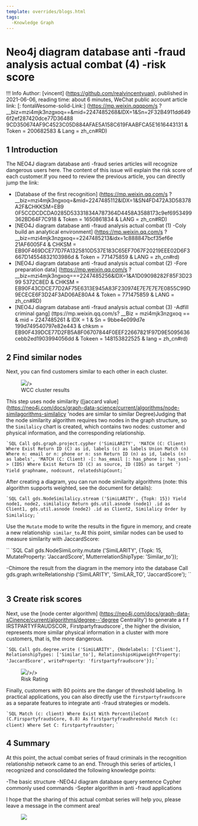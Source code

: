 ```yaml
---
template: overrides/blogs.html
tags:
  -Knowledge Graph
---
```


# Neo4j diagram database anti -fraud analysis actual combat (4) -risk score

!!! Info
    Author: [vincent] (https://github.com/realvincentyuan), published in 2021-06-06, reading time: about 6 minutes, WeChat public account article link: [: fontaWesome-solid-Link:] (https://mp.weixin.qqqpom/s ?__biz=mzi4mjk3nzgxoq==&mid=2247485268&IDX=1&Sn=2F32B4911dd6496f2ef287420dce77D36488 9CD350674AF9C4523C05D884AFAE5A158C619FAABFCA5E1616443131 & Token = 200682583 & Lang = zh_cn#RD)

## 1 Introduction

The NEO4J diagram database anti -fraud series articles will recognize dangerous users here. The content of this issue will explain the risk score of each customer.If you need to review the previous article, you can directly jump the link:

- [Database of the first recognition] (https://mp.weixin.qq.com/s ?__biz=mzi4mjk3ngxoq=&mid=2247485112&IDX=1&SN4FD472A3D58378A2F&CHKKSM=EB9 0F5CCDCDCDA0285D53331834A787364D4458A3588173c9ef6953499362BD64F7C918 & Token = 1650861834 & LANG = zh_cn#RD)
- [NEO4J diagram database anti -fraud analysis actual combat (1) -Coly build an analytical environment] (https://mp.weixin.qq.com/s ?__biz=mzi4mjk3nzgxoq==2247485213&idx=1c888847bcf35ef6e 21AF6005F4 & CHKSM = EB90F469DCE77D7FA1325810D537E183C65EF7067F20219EEE02D6F3667D14554832103986d & Token = 771475859 & LANG = zh_cn#rd)
- [NEO4J diagram database anti -fraud analysis actual combat (2) -Fore preparation data] (https://mp.weixin.qq.com/s ?__biz=mzi4mjk3ngxoq===2247485256&IDX=1&A1D09098282F85F3D2399 5372C8ED & CHKSM = EB90F43CDCE77D2AF75E6313E945A83F230974E7E7E7E7E0855C99D9ECECE6F3D24F3AD06AE80A4 & Token = 771475859 & LANG = zh_cn#RD)
- [NEO4J diagram database anti -fraud analysis actual combat (3) -Adfill criminal gang] (ttps://mp.weixin.qq.com/s? __Biz = mzi4mjk3nzgxoq == & mid = 2247485261 & IDX = 1 & Sn = 9bbe4e099d7e 199d749540797e82e443 & chksm = EB90F439DCE77D2FB5A8F06707844F0EEF22667821F97D9E5095636cebb2ed1903994056dd & Tokeen = 148153822525 & lang = zh_cn#rd)

## 2 Find similar nodes

Next, you can find customers similar to each other in each cluster.

<figure>
  <img src = "https://cdn.jsdelivr.net/gh/bullettech2021/pics/img/1_v/cluster_1.png"/>/>
  <figcaption> WCC cluster results </figcaption>
</Figure>

This step uses node similarity ([jaccard value] (https://neo4j.com/docs/graph-data-science/current/algorithms/node-similagorithms-similalicy 'nodes are similar to similar Degree)Judging that the node similarity algorithm requires two nodes in the graph structure, so the `Similalicy` chart is created, which contains two nodes: customer and physical information, and the corresponding relationship.

`` `SQL
Call gds.graph.project.cypher ('SimiLARITY',
'MATCH (C: Client)
    Where Exist
    Return ID (C) as id, labels (c) as labels
Union
Match (n)
    Where n: email or n: phone or n: ssn
    Return ID (n) as id, labels (n) as labels',
'MATCH (C: Client)
-[: has_email |: has_phone |: has_ssn]-> (IDS)
Where Exist
Return ID (C) as source, ID (IDS) as target ')
Yield graphname, nodcount, relatedshipCount;
`` `

After creating a diagram, you can run node similarity algorithms (note: this algorithm supports weighted, see the document for details):

`` `SQL
Call gds.NodeSimilalicy.stream ('SimiLARITY', {Topk: 15})
Yield node1, node2, similalicy
Return gds.util.asnode (node1) .id as Client1,
    gds.util.asnode (node2) .id as Client2, Similalicy
Order by Similalicy;
`` `

Use the `Mutate` mode to write the results in the figure in memory, and create a new relationship` similar_to`.At this point, similar nodes can be used to measure similarity with JaccardScore:

`` `SQL
Call gds.NodeSimiLority.mutate ('SimiLARITY', {Topk: 15,
  MutateProperty: 'JaccardScore', MutterrelationShipType: 'Similar_to'});

-Chimore the result from the diagram in the memory into the database
Call gds.graph.writeRelationship ('SimiLARITY', 'SimiLAR_TO', 'JaccardScore');
`` `

## 3 Create risk scores

Next, use the [node center algorithm] (https://neo4j.com/docs/graph-data-sCinence/current/algorithms/degree--'degree Centrality') to generate a `f` f IRSTPARTYFRAUDSCOR`,` Firstpartyfraudscore`, the higher the division, represents more similar physical information in a cluster with more customers, that is, the more dangerous.


`` `SQL
Call gds.degree.write ('SimiLARITY', {Nodelabels: ['Client'],
    RelationshipTypes: ['Similar_to'],
    RelationshipsHipweightProperty: 'JaccardScore',
    writeProperty: 'firstpartyfraudscore'});
`` `

<figure>
  <img src = "https://cdn.jsdelivr.net/gh/bullettech2021/pics/img/1_v/score.png"/>/>/>
  <figcaption> Risk Rating </figcaption>
</Figure>


Finally, customers with 80 points are the danger of threshold labeling. In practical applications, you can also directly use the `firstpartyfraudscore` as a separate features to integrate anti -fraud strategies or models.

`` `SQL
Match (c: client)
Where Exist
With PercentileCont (C.FirspartyfraudsCore, 0.8)
    As firstpartyfraudhreshold
Match (c: client)
Where
Set C: firstpartyfraudster;
`` `

## 4 Summary

At this point, the actual combat series of fraud criminals in the recognition relationship network came to an end. Through this series of articles, I recognized and consolidated the following knowledge points:

-The basic structure
-NEO4J diagram database query sentence Cypher commonly used commands
-Septer algorithm in anti -fraud applications

I hope that the sharing of this actual combat series will help you, please leave a message in the comment area!

<figure>
  <img src = "httts://cdn.jsdelivr.net/gh/bullettech2021/pics/2021-6-14/1623639526512-1080p%20hd)%20tail .png" widt "widt" widt "widt h = "500 " />
</Figure>